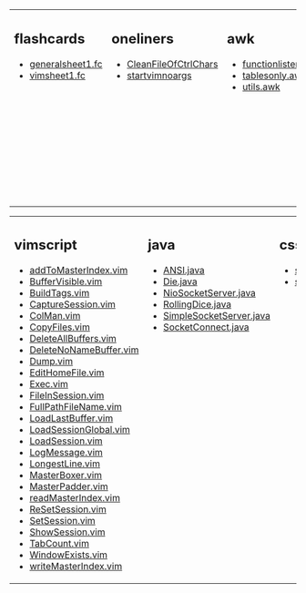 
<table valign='top'><tr valign='top'>
<td valign=top>

## flashcards
- [generalsheet1.fc](https://raw.githubusercontent.com/archernar/scripts/main/flashcards/generalsheet1.fc)
- [vimsheet1.fc](https://raw.githubusercontent.com/archernar/scripts/main/flashcards/vimsheet1.fc)
</td>
<td valign=top>

## oneliners
- [CleanFileOfCtrlChars](https://raw.githubusercontent.com/archernar/scripts/main/oneliners/CleanFileOfCtrlChars)
- [startvimnoargs](https://raw.githubusercontent.com/archernar/scripts/main/oneliners/startvimnoargs)
</td>
<td valign=top>

## awk
- [functionlister.awk](https://raw.githubusercontent.com/archernar/scripts/main/awk/functionlister.awk)
- [tablesonly.awk](https://raw.githubusercontent.com/archernar/scripts/main/awk/tablesonly.awk)
- [utils.awk](https://raw.githubusercontent.com/archernar/scripts/main/awk/utils.awk)
</td>
<td valign=top>

## bash
- [bash.top](https://raw.githubusercontent.com/archernar/scripts/main/bash/bash.top)
- [my](https://raw.githubusercontent.com/archernar/scripts/main/bash/my)
- [removefromfilename](https://raw.githubusercontent.com/archernar/scripts/main/bash/removefromfilename)
- [SharedLibrary.bash](https://raw.githubusercontent.com/archernar/scripts/main/bash/SharedLibrary.bash)
- [sitetotext](https://raw.githubusercontent.com/archernar/scripts/main/bash/sitetotext)
- [sitetotextraw](https://raw.githubusercontent.com/archernar/scripts/main/bash/sitetotextraw)
- [slapfilename](https://raw.githubusercontent.com/archernar/scripts/main/bash/slapfilename)
- [tagit](https://raw.githubusercontent.com/archernar/scripts/main/bash/tagit)
- [tagman](https://raw.githubusercontent.com/archernar/scripts/main/bash/tagman)
- [tags](https://raw.githubusercontent.com/archernar/scripts/main/bash/tags)
- [bash.top](https://raw.githubusercontent.com/archernar/scripts/main/bash.top)
- [.vim.vimsplit](https://raw.githubusercontent.com/archernar/scripts/main/bash/.vim.vimsplit)
</td>
</tr></table>


<table valign='top'><tr valign='top'>
<td valign=top>

## vimscript
- [addToMasterIndex.vim](https://raw.githubusercontent.com/archernar/scripts/main/vimscript/addToMasterIndex.vim)
- [BufferVisible.vim](https://raw.githubusercontent.com/archernar/scripts/main/vimscript/BufferVisible.vim)
- [BuildTags.vim](https://raw.githubusercontent.com/archernar/scripts/main/vimscript/BuildTags.vim)
- [CaptureSession.vim](https://raw.githubusercontent.com/archernar/scripts/main/vimscript/CaptureSession.vim)
- [ColMan.vim](https://raw.githubusercontent.com/archernar/scripts/main/vimscript/ColMan.vim)
- [CopyFiles.vim](https://raw.githubusercontent.com/archernar/scripts/main/vimscript/CopyFiles.vim)
- [DeleteAllBuffers.vim](https://raw.githubusercontent.com/archernar/scripts/main/vimscript/DeleteAllBuffers.vim)
- [DeleteNoNameBuffer.vim](https://raw.githubusercontent.com/archernar/scripts/main/vimscript/DeleteNoNameBuffer.vim)
- [Dump.vim](https://raw.githubusercontent.com/archernar/scripts/main/vimscript/Dump.vim)
- [EditHomeFile.vim](https://raw.githubusercontent.com/archernar/scripts/main/vimscript/EditHomeFile.vim)
- [Exec.vim](https://raw.githubusercontent.com/archernar/scripts/main/vimscript/Exec.vim)
- [FileInSession.vim](https://raw.githubusercontent.com/archernar/scripts/main/vimscript/FileInSession.vim)
- [FullPathFileName.vim](https://raw.githubusercontent.com/archernar/scripts/main/vimscript/FullPathFileName.vim)
- [LoadLastBuffer.vim](https://raw.githubusercontent.com/archernar/scripts/main/vimscript/LoadLastBuffer.vim)
- [LoadSessionGlobal.vim](https://raw.githubusercontent.com/archernar/scripts/main/vimscript/LoadSessionGlobal.vim)
- [LoadSession.vim](https://raw.githubusercontent.com/archernar/scripts/main/vimscript/LoadSession.vim)
- [LogMessage.vim](https://raw.githubusercontent.com/archernar/scripts/main/vimscript/LogMessage.vim)
- [LongestLine.vim](https://raw.githubusercontent.com/archernar/scripts/main/vimscript/LongestLine.vim)
- [MasterBoxer.vim](https://raw.githubusercontent.com/archernar/scripts/main/vimscript/MasterBoxer.vim)
- [MasterPadder.vim](https://raw.githubusercontent.com/archernar/scripts/main/vimscript/MasterPadder.vim)
- [readMasterIndex.vim](https://raw.githubusercontent.com/archernar/scripts/main/vimscript/readMasterIndex.vim)
- [ReSetSession.vim](https://raw.githubusercontent.com/archernar/scripts/main/vimscript/ReSetSession.vim)
- [SetSession.vim](https://raw.githubusercontent.com/archernar/scripts/main/vimscript/SetSession.vim)
- [ShowSession.vim](https://raw.githubusercontent.com/archernar/scripts/main/vimscript/ShowSession.vim)
- [TabCount.vim](https://raw.githubusercontent.com/archernar/scripts/main/vimscript/TabCount.vim)
- [WindowExists.vim](https://raw.githubusercontent.com/archernar/scripts/main/vimscript/WindowExists.vim)
- [writeMasterIndex.vim](https://raw.githubusercontent.com/archernar/scripts/main/vimscript/writeMasterIndex.vim)
</td>
<td valign=top>

## java
- [ANSI.java](https://raw.githubusercontent.com/archernar/scripts/main/java/ANSI.java)
- [Die.java](https://raw.githubusercontent.com/archernar/scripts/main/java/Die.java)
- [NioSocketServer.java](https://raw.githubusercontent.com/archernar/scripts/main/java/NioSocketServer.java)
- [RollingDice.java](https://raw.githubusercontent.com/archernar/scripts/main/java/RollingDice.java)
- [SimpleSocketServer.java](https://raw.githubusercontent.com/archernar/scripts/main/java/SimpleSocketServer.java)
- [SocketConnect.java](https://raw.githubusercontent.com/archernar/scripts/main/java/SocketConnect.java)
</td>
<td valign=top>

## css
- [simple.css](https://raw.githubusercontent.com/archernar/scripts/main/css/simple.css)
- [simple.css](https://raw.githubusercontent.com/archernar/scripts/main/simple.css)
</td>
<td valign=top>

## adlist
- [list.adlist](https://raw.githubusercontent.com/archernar/scripts/main/adlist/list.adlist)
</td>
</tr></table>

